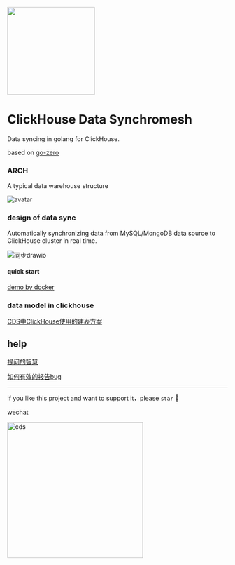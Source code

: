 <p align="left">
  <img width ="200px" src="https://gitee.com/kevwan/static/raw/master/doc/images/cds/logo.png">
</p>

# ClickHouse Data Synchromesh
Data syncing in golang for ClickHouse.


based on [go-zero](https://github.com/tal-tech/go-zero) 

### ARCH

A typical data warehouse structure

![avatar](https://gitee.com/kevwan/static/raw/master/doc/images/cds/clickhouse_arch1.png)

### design of data sync

Automatically synchronizing data from MySQL/MongoDB data source to ClickHouse cluster in real time.

![同步drawio](https://gitee.com/kevwan/static/raw/master/doc/images/cds/同步drawio.png)

#### quick start

[demo by docker](doc/quickstart.md)

### data model in clickhouse
[CDS中ClickHouse使用的建表方案](doc/CDS中ClickHouse使用的建表方案.md)

## help

[提问的智慧](https://github.com/ryanhanwu/How-To-Ask-Questions-The-Smart-Way/blob/main/README-zh_CN.md)

[如何有效的报告bug](https://www.chiark.greenend.org.uk/~sgtatham/bugs-cn.html)

---

if you like this project and want to support it，please `star` 🤝

wechat



<img src="https://gitee.com/zyz01/cds/raw/master/doc/weichat.JPG" alt="cds" width="310" />
